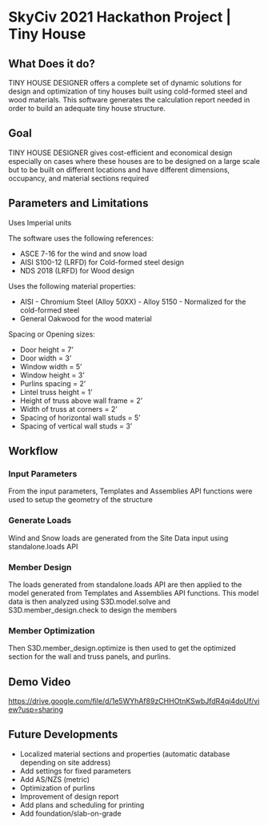 # SkyCiv 2021 Hackathon Project | Tiny House

## What Does it do?
TINY HOUSE DESIGNER offers a complete set of dynamic solutions for design and optimization of tiny houses built using cold-formed steel and wood materials. This software generates the calculation report needed in order to build an adequate tiny house structure.

## Goal
TINY HOUSE DESIGNER gives cost-efficient and economical design especially on cases where these houses are to be designed on a large scale but to be built on different locations and have different dimensions, occupancy, and material sections required


## Parameters and Limitations
Uses Imperial units

The software uses the following references:
- ASCE 7-16 for the wind and snow load
- AISI S100-12 (LRFD) for Cold-formed steel design
- NDS 2018 (LRFD) for Wood design

Uses the following material properties:
- AISI - Chromium Steel (Alloy 50XX) - Alloy 5150 - Normalized for the cold-formed steel
- General Oakwood for the wood material

Spacing or Opening sizes:
- Door height = 7’ 
- Door width = 3’
- Window width = 5’
- Window height = 3’
- Purlins spacing = 2’
- Lintel truss height = 1’
- Height of truss above wall frame = 2’
- Width of truss at corners = 2’
- Spacing of horizontal wall studs = 5’
- Spacing of vertical wall studs = 3’

## Workflow

### Input Parameters
From the input parameters, Templates and Assemblies API functions were used to setup the geometry of the structure

### Generate Loads
Wind and Snow loads are generated from the Site Data input using standalone.loads API

### Member Design
The loads generated from standalone.loads API are then applied to the model generated from Templates and Assemblies API functions. This model data is then analyzed using S3D.model.solve and S3D.member_design.check to design the members


### Member Optimization
Then S3D.member_design.optimize is then used to get the optimized section for the wall and truss panels, and purlins.

## Demo Video
https://drive.google.com/file/d/1e5WYhAf89zCHHOtnKSwbJfdR4qi4doUf/view?usp=sharing

## Future Developments
- Localized material sections and properties (automatic database depending on site address)
- Add settings for fixed parameters
- Add AS/NZS (metric)
- Optimization of purlins
- Improvement of design report
- Add plans and scheduling for printing
- Add foundation/slab-on-grade
